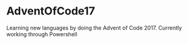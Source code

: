 # AdventOfCode17

Learning new languages by doing the Advent of Code 2017. Currently working through Powershell
